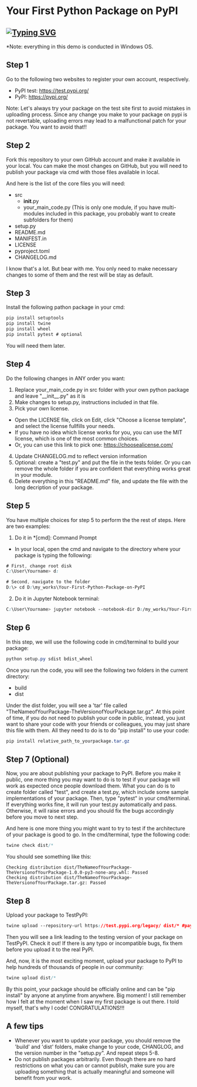 # Your First Python Package on PyPI

## [![Typing SVG](https://readme-typing-svg.herokuapp.com?multiline=true&width=1200&lines=An+end+to+end+project+helps+you+publish+your+first+python+package+in+a+simple+way.++++++++++)](https://git.io/typing-svg)

*Note: everything in this demo is conducted in Windows OS.

## Step 1

Go to the following two websites to register your own account, respectively.
- PyPI test: https://test.pypi.org/
- PyPI: https://pypi.org/

Note: Let's always try your package on the test site first to avoid mistakes in uploading process. Since any change you make to your package on pypi is not revertable, uploading errors may lead to a malfunctional patch for your package. You want to avoid that!!


## Step 2

Fork this repository to your own GitHub account and make it available in your local. You can make the most changes on GitHub, but you will need to publish your package via cmd with those files available in local.

And here is the list of the core files you will need:

* src
  * __init__.py
  * your_main_code.py  (This is only one module, if you have multi-modules included in this package, you probably want to create subfolders for them)
* setup.py
* README.md
* MANIFEST.in
* LICENSE
* pyproject.toml
* CHANGELOG.md

I know that's a lot. But bear with me. You only need to make necessary changes to some of them and the rest will be stay as default.

## Step 3

Install the following pathon package in your cmd:

```css
pip install setuptools
pip install twine
pip install wheel
pip install pytest # optional
```

You will need them later.

## Step 4

Do the following changes in ANY order you want:

1. Replace your_main_code.py in src folder with your own python package and leave "\_\_init\_\_.py" as it is
2. Make changes to setup.py, instructions included in that file.
3. Pick your own license. 
  * Open the LICENSE file, click on Edit, click "Choose a license template", and select the license fullfills your needs.
  * If you have no idea which license works for you, you can use the MIT license, which is one of the most common choices.
  * Or, you can use this link to pick one: https://choosealicense.com/
4. Update CHANGELOG.md to reflect version information
5. Optional: create a "test.py" and put the file in the tests folder. Or you can remove the whole folder if you are confident that everything works great in your module.
6. Delete everything in this "README.md" file, and update the file with the long decription of your package.

## Step 5

You have multiple choices for step 5 to perform the the rest of steps. Here are two examples:

1. Do it in *[cmd]: Command Prompt
- In your local, open the cmd and navigate to the directory where your package is typing the following:
```css
# First, change root disk
C:\User\Yourname> d:

# Second, navigate to the folder
D:\> cd D:\my_works\Your-First-Python-Package-on-PyPI
```

2. Do it in Jupyter Notebook terminal:
```css
C:\User\Yourname> jupyter notebook --notebook-dir D:/my_works/Your-First-Python-Package-on-PyPI
```

## Step 6

In this step, we will use the following code in cmd/terminal to build your package:
```css
python setup.py sdist bdist_wheel
```

Once you run the code, you will see the following two folders in the current directory:
- build
- dist

Under the dist folder, you will see a 'tar' file called "TheNameofYourPackage-TheVersionofYourPackage.tar.gz". At this point of time, if you do not need to publish your code in public, instead, you just want to share your code with your friends or colleagues, you may just share this file with them. All they need to do is to do "pip install" to use your code:
```css
pip install relative_path_to_yourpackage.tar.gz  
```

## Step 7 (Optional)

Now, you are about publishing your package to PyPI. Before you make it public, one more thing you may want to do is to test if your package will work as expected once people download them. What you can do is to create folder called "test", and create a test.py, which include some sample implementations of your package. Then, type "pytest" in your cmd/terminal. If everything works fine, it will run your test.py automatically and pass. Otherwise, it will raise errors and you should fix the bugs accordingly before you move to next step.

And here is one more thing you might want to try to test if the architecture of your package is good to go. In the cmd/terminal, type the following code:
```css
twine check dist/*
```
You should see something like this:
```
Checking distribution dist/TheNameofYourPackage-TheVersionofYourPackage-1.0.0-py3-none-any.whl: Passed
Checking distribution dist/TheNameofYourPackage-TheVersionofYourPackage.tar.gz: Passed
```

## Step 8

Upload your package to TestPyPI:
```css
twine upload --repository-url https://test.pypi.org/legacy/ dist/* #pay attention there is an extra space before dist.
```
Then you will see a link leading to the testing version of your package on TestPyPI. Check it out! If there is any typo or incompatible bugs, fix them before you upload it to the real PyPI.

And, now, it is the most exciting moment, upload your package to PyPI to help hundreds of thousands of people in our community:
```css
twine upload dist/*
```
By this point, your package should be officially online and can be "pip install" by anyone at anytime from anywhere. Big moment! I still remember how I felt at the moment when I saw my first package is out there. I told myself, that's why I code! CONGRATULATIONS!!!  


## A few tips

- Whenever you want to update your package, you should remove the 'build' and 'dist' folders, make change to your code, CHANGLOG, and the version number in the "setup.py". And repeat steps 5-8.
- Do not publish packages arbitrarily. Even though there are no hard restrictions on what you can or cannot publish, make sure you are uploading something that is actually meaningful and someone will benefit from your work. 
